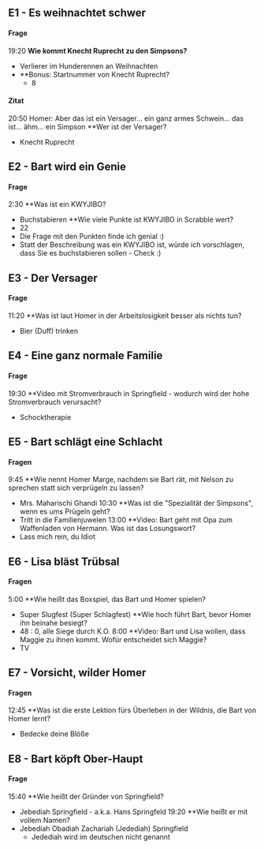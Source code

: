## E1 - Es weihnachtet schwer

#### Frage
19:20
**Wie kommt Knecht Ruprecht zu den Simpsons?**
- Verlierer im Hunderennen an Weihnachten
- **Bonus: Startnummer von Knecht Ruprecht?
	- 8
#### Zitat
20:50
Homer: Aber das ist ein Versager... ein ganz armes Schwein... das ist... ähm... ein Simpson 
**Wer ist der  Versager?
- Knecht Ruprecht
## E2 - Bart wird ein Genie 
#### Frage
2:30
**Was ist ein KWYJIBO? 
- Buchstabieren
**Wie viele Punkte ist KWYJIBO in Scrabble wert?
- 22
- Die Frage mit den Punkten finde ich genial :)
- Statt der Beschreibung was ein KWYJIBO ist, würde ich vorschlagen, dass Sie es buchstabieren sollen - Check :)
## E3 - Der Versager

#### Frage
11:20
**Was ist laut Homer in der Arbeitslosigkeit besser als nichts tun? 
- Bier (Duff) trinken

## E4 - Eine ganz normale Familie 

#### Frage 
19:30
**Video mit Stromverbrauch in Springfield -  wodurch wird der hohe Stromverbrauch verursacht? 
- Schocktherapie

## E5 - Bart schlägt eine Schlacht

#### Fragen
9:45
**Wie nennt Homer Marge, nachdem sie Bart rät, mit Nelson zu sprechen statt sich verprügeln zu lassen?
- Mrs. Maharischi Ghandi
10:30
**Was ist die "Spezialität der Simpsons", wenn es ums Prügeln geht?
- Tritt in die Familienjuwelen
13:00
**Video: Bart geht mit Opa zum Waffenladen von Hermann. Was ist das Losungswort?
- Lass mich rein, du Idiot

## E6 - Lisa bläst Trübsal
#### Fragen
5:00
**Wie heißt das Boxspiel, das Bart und Homer spielen?
- Super Slugfest (Super Schlagfest)
**Wie hoch führt Bart, bevor Homer ihn beinahe besiegt?
 - 48 : 0, alle Siege durch K.O.
8:00
**Video: Bart und Lisa wollen, dass Maggie zu ihnen kommt. Wofür entscheidet sich Maggie?
- TV

## E7 - Vorsicht, wilder Homer

#### Fragen
12:45
**Was ist die erste Lektion fürs Überleben in der Wildnis, die Bart von Homer lernt?
- Bedecke deine Blöße

## E8 - Bart köpft Ober-Haupt

#### Frage
15:40
**Wie heißt der Gründer von Springfield?
- Jebediah Springfield - a.k.a. Hans Springfeld
19:20
**Wie heißt er mit vollem Namen?
- Jebediah Obadiah Zachariah (Jedediah) Springfield
	- Jedediah wird im deutschen nicht genannt
